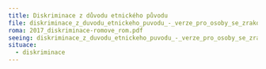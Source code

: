 ```yaml
---
title: Diskriminace z důvodu etnického původu
file: diskriminace_z_duvodu_etnickeho_puvodu_-_verze_pro_osoby_se_zrakovym_postizenim.docx
roma: 2017_diskriminace-romove_rom.pdf
seeing: diskriminace_z_duvodu_etnickeho_puvodu_-_verze_pro_osoby_se_zrakovym_postizenim.docx
situace:
  - diskriminace
---
```

